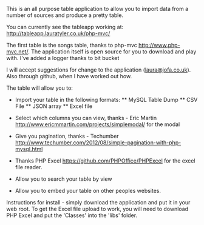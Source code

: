 This is an all purpose table application to allow you to import data from a number of sources and produce a pretty table.

You can currently see the tableapp working at: http://tableapp.lauratyler.co.uk/php-mvc/

The first table is the songs table, thanks to php-mvc http://www.php-mvc.net/. The application itself is open source for you to download and play with. I've added a logger thanks to bit bucket

I will accept suggestions for change to the application (laura@jofa.co.uk). Also through github, when I have worked out how.

The table will allow you to:

* Import your table in the following formats:
** MySQL Table Dump
** CSV File
** JSON array
** Excel file 

* Select which columns you can view, thanks - Eric Martin http://www.ericmmartin.com/projects/simplemodal/ for the modal
* Give you pagination, thanks - Techumber http://www.techumber.com/2012/08/simple-pagination-with-php-mysql.html
* Thanks PHP Excel https://github.com/PHPOffice/PHPExcel for the excel file reader.
* Allow you to search your table by view
* Allow you to embed your table on other peoples websites.

Instructions for install - simply download the application and put it in your web root. To get the Excel file upload to work, you will need to download PHP Excel and put the 'Classes' into the 'libs' folder.
